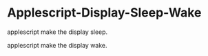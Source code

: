 # Applescript-Display-Sleep-Wake

applescript make the display sleep.

applescript make the display wake.
